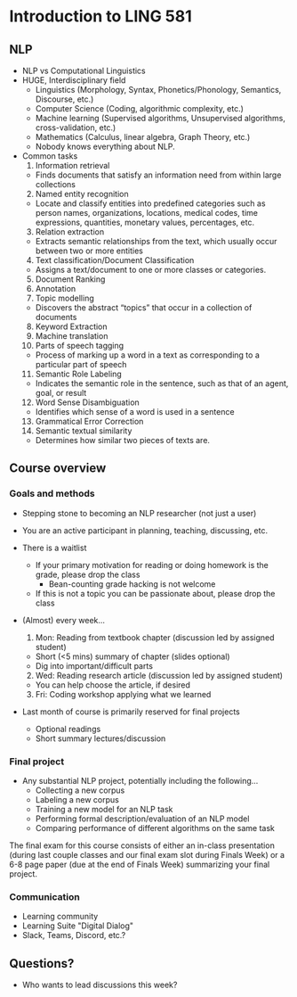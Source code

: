 # Introduction to LING 581

## NLP

* NLP vs Computational Linguistics
* HUGE, Interdisciplinary field
  * Linguistics (Morphology, Syntax, Phonetics/Phonology, Semantics, Discourse, etc.)
  * Computer Science (Coding, algorithmic complexity, etc.)
  * Machine learning (Supervised algorithms, Unsupervised algorithms, cross-validation, etc.)
  * Mathematics (Calculus, linear algebra, Graph Theory, etc.)
  * Nobody knows everything about NLP.
* Common tasks
  1. Information retrieval
    * Finds documents that satisfy an information need from within large collections
  2. Named entity recognition
    * Locate and classify entities into predefined categories such as person
      names, organizations, locations, medical codes, time expressions,
      quantities, monetary values, percentages, etc.
  3. Relation extraction
    * Extracts semantic relationships from the text, which usually occur between two or more entities
  4. Text classification/Document Classification
    * Assigns a text/document to one or more classes or categories.
  5. Document Ranking
  6. Annotation
  7. Topic modelling
    * Discovers the abstract “topics” that occur in a collection of documents
  8. Keyword Extraction
  9. Machine translation
  10. Parts of speech tagging
    * Process of marking up a word in a text as corresponding to a particular part of speech
  11. Semantic Role Labeling
    * Indicates the semantic role in the sentence, such as that of an agent, goal, or result
  12. Word Sense Disambiguation
    * Identifies which sense of a word is used in a sentence
  13. Grammatical Error Correction
  14. Semantic textual similarity
    * Determines how similar two pieces of texts are.

## Course overview

### Goals and methods

* Stepping stone to becoming an NLP researcher (not just a user)
* You are an active participant in planning, teaching, discussing, etc.
* There is a waitlist
  * If your primary motivation for reading or doing homework is the grade, please drop the class
    * Bean-counting grade hacking is not welcome
  * If this is not a topic you can be passionate about, please drop the class

* (Almost) every week...
  1. Mon: Reading from textbook chapter (discussion led by assigned student)
    * Short (<5 mins) summary of chapter (slides optional)
    * Dig into important/difficult parts
  2. Wed: Reading research article (discussion led by assigned student)
    * You can help choose the article, if desired
  3. Fri: Coding workshop applying what we learned

* Last month of course is primarily reserved for final projects
  * Optional readings
  * Short summary lectures/discussion

### Final project

* Any substantial NLP project, potentially including the following...
  * Collecting a new corpus
  * Labeling a new corpus
  * Training a new model for an NLP task
  * Performing formal description/evaluation of an NLP model
  * Comparing performance of different algorithms on the same task

The final exam for this course consists of either an in-class presentation
(during last couple classes and our final exam slot during Finals Week) or a
6-8 page paper (due at the end of Finals Week) summarizing your final project.

### Communication

  * Learning community
  * Learning Suite "Digital Dialog"
  * Slack, Teams, Discord, etc.?

## Questions?

* Who wants to lead discussions this week?
